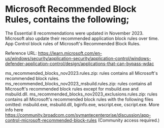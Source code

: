 # Microsoft Recommended Block Rules, contains the following;

The Essential 8 recommendations were updated in November 2023. Microsoft also update their recommended application block rules over time.  App Control block rules of Microsoft's Recommended Block Rules.

Reference URL: https://learn.microsoft.com/en-us/windows/security/application-security/application-control/windows-defender-application-control/design/applications-that-can-bypass-wdac

ms_recommended_blocks_nov2023.rules.zip: rules contains all Microsoft's recommended block rules.
ms_recommended_blocks_nov2023_msbuild.rules.zip: rules contains all Microsoft's recommended block rules except for msbuild.exe and msbuild.dll.
ms_recommended_blocks_nov2023_exclusions.rules.zip: rules contains all Microsoft's recommended block rules with the following files omitted: msbuild.exe, msbuild.dll, bginfo.exe, wscript.exe, cscript.exe. More info here https://community.broadcom.com/symantecenterprise/discussion/app-control-microsoft-recommended-block-rules (Community access required.)
